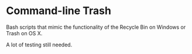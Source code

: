 Command-line Trash
==================
Bash scripts that mimic the functionality of the Recycle Bin on Windows or Trash on OS X.

A lot of testing still needed.
